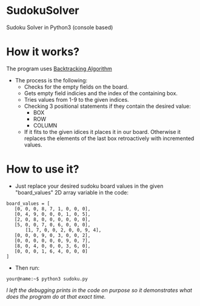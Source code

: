 # SudokuSolver
Sudoku Solver in Python3 (console based)

# How it works?
 The program uses [Backtracking Algorithm](https://en.wikipedia.org/wiki/Backtracking)
* The process is the following:
   * Checks for the empty fields on the board.
   * Gets empty field indicies and the index of the containing box.
   * Tries values from 1-9 to the given indices.
   * Checking 3 positional statements if they contain the desired value:
     * BOX
     * ROW
     * COLUMN
   * If it fits to the given idices it places it in our board. Otherwise it replaces the elements of the last box retroactively with incremented values.

# How to use it?
 * Just replace your desired sudoku board values in the given "board_values" 2D array variable in the code:
 ```python3
 board_values = [
	[0, 0, 0, 8, 7, 1, 0, 0, 0],
	[0, 4, 9, 0, 0, 0, 1, 0, 5],
	[2, 0, 8, 0, 0, 0, 0, 0, 0],
	[5, 0, 0, 7, 0, 6, 0, 0, 0],
        [1, 7, 0, 0, 2, 0, 0, 9, 4],
	[0, 0, 0, 9, 0, 3, 0, 0, 2],
	[0, 0, 0, 0, 0, 0, 9, 0, 7],
	[8, 0, 4, 0, 0, 0, 3, 6, 0],
	[0, 0, 0, 1, 6, 4, 0, 0, 0]
]
 ```
 
 * Then run:
```console
your@name:~$ python3 sudoku.py
```
 
   
*I left the debugging prints in the code on purpose so it demonstrates what does the program do at that exact time.*


